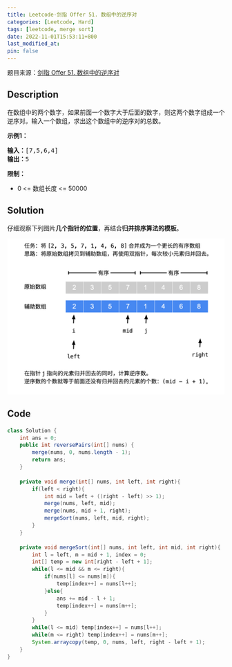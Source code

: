 ```yaml
---
title: Leetcode-剑指 Offer 51. 数组中的逆序对
categories: [Leetcode, Hard]
tags: [leetcode, merge sort]
date: 2022-11-01T15:53:11+800
last_modified_at: 
pin: false
---
```


题目来源：[剑指 Offer 51. 数组中的逆序对](https://leetcode.cn/problems/shu-zu-zhong-de-ni-xu-dui-lcof/)

## Description

在数组中的两个数字，如果前面一个数字大于后面的数字，则这两个数字组成一个逆序对。输入一个数组，求出这个数组中的逆序对的总数。


**示例1：**

<pre>
<strong>输入：</strong>[7,5,6,4]
<strong>输出：</strong>5
</pre>


**限制：**

- 0 <= 数组长度 <= 50000


## Solution

仔细观察下列图片**几个指针的位置**，再结合**归并排序算法的模板**。

![](https://raw.githubusercontent.com/CompetitiveLin/ImageHostingService/picgo/imgs/202211011556734.png)


## Code
```java
class Solution {
    int ans = 0;
    public int reversePairs(int[] nums) {
        merge(nums, 0, nums.length - 1);
        return ans;
    }

    private void merge(int[] nums, int left, int right){
        if(left < right){
            int mid = left + ((right - left) >> 1);
            merge(nums, left, mid);
            merge(nums, mid + 1, right);
            mergeSort(nums, left, mid, right);
        }
    }

    private void mergeSort(int[] nums, int left, int mid, int right){
        int l = left, m = mid + 1, index = 0;
        int[] temp = new int[right - left + 1];
        while(l <= mid && m <= right){
            if(nums[l] <= nums[m]){
                temp[index++] = nums[l++];
            }else{
                ans += mid - l + 1;
                temp[index++] = nums[m++];
            }
        }
        while(l <= mid) temp[index++] = nums[l++];
        while(m <= right) temp[index++] = nums[m++];
        System.arraycopy(temp, 0, nums, left, right - left + 1);
    }
}
```
